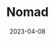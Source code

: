 ---
title: Nomad
date: 2023-04-08
tags: [Nomad, HashiCorp]
draft: true
description: My Nomad configurations
---